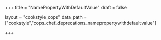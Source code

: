 +++
title = "NamePropertyWithDefaultValue"
draft = false

layout = "cookstyle_cops"
data_path = ["cookstyle","cops_chef_deprecations_namepropertywithdefaultvalue"]

+++

<!-- The content of this page is automatically generated from the
cops_chef_deprecations_namepropertywithdefaultvalue.yml file in github.com/chef/cookstyle/blob/main/docs-chef-io/data/cookstyle/. -->
